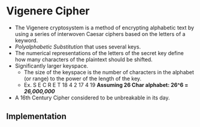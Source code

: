 # Vigenere Cipher
* The Vigenere cryptosystem is a method of encrypting alphabetic text by using a series of interwoven Caesar ciphers based on the letters of a keyword.
* *Polyalphabetic Substitution*  that uses several keys.
* The numerical representations of the letters of the secret key define how many characters of the plaintext should be shifted.
* Significantly larger keyspace.  
    * The size of the keyspace is the number of characters in the alphabet (or range) to the power of the length of the key. 
    * Ex. S  E C  R E  T
      18 4 2 17 4 19
      **Assuming 26 Char alphabet: 26^6 = *26,000,000***
* A 16th Century Cipher considered to be unbreakable in its day.

## Implementation


